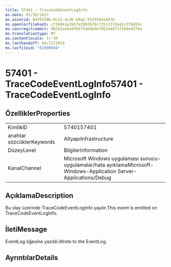 ```yaml
---
title: 57401 - TraceCodeEventLogInfo
ms.date: 03/30/2017
ms.assetid: 64f01506-0c11-4cdb-b9a2-552938da487b
ms.openlocfilehash: cf36041e1b5fe2002b7bc7351327dad1c37b655c
ms.sourcegitcommit: 9b552addadfb57fab0b9e7852ed4f1f1b8a42f8e
ms.translationtype: MT
ms.contentlocale: tr-TR
ms.lasthandoff: 04/23/2019
ms.locfileid: "61999584"
---
```

# <a name="57401---tracecodeeventloginfo"></a><span data-ttu-id="aca04-102">57401 - TraceCodeEventLogInfo</span><span class="sxs-lookup"><span data-stu-id="aca04-102">57401 - TraceCodeEventLogInfo</span></span>
## <a name="properties"></a><span data-ttu-id="aca04-103">Özellikler</span><span class="sxs-lookup"><span data-stu-id="aca04-103">Properties</span></span>  
  
|||  
|-|-|  
|<span data-ttu-id="aca04-104">Kimlik</span><span class="sxs-lookup"><span data-stu-id="aca04-104">ID</span></span>|<span data-ttu-id="aca04-105">57401</span><span class="sxs-lookup"><span data-stu-id="aca04-105">57401</span></span>|  
|<span data-ttu-id="aca04-106">anahtar sözcükler</span><span class="sxs-lookup"><span data-stu-id="aca04-106">Keywords</span></span>|<span data-ttu-id="aca04-107">Altyapı</span><span class="sxs-lookup"><span data-stu-id="aca04-107">Infrastructure</span></span>|  
|<span data-ttu-id="aca04-108">Düzey</span><span class="sxs-lookup"><span data-stu-id="aca04-108">Level</span></span>|<span data-ttu-id="aca04-109">Bilgiler</span><span class="sxs-lookup"><span data-stu-id="aca04-109">Information</span></span>|  
|<span data-ttu-id="aca04-110">Kanal</span><span class="sxs-lookup"><span data-stu-id="aca04-110">Channel</span></span>|<span data-ttu-id="aca04-111">Microsoft Windows uygulaması sunucu-uygulamalar/hata ayıklama</span><span class="sxs-lookup"><span data-stu-id="aca04-111">Microsoft-Windows-Application Server-Applications/Debug</span></span>|  
  
## <a name="description"></a><span data-ttu-id="aca04-112">Açıklama</span><span class="sxs-lookup"><span data-stu-id="aca04-112">Description</span></span>  
 <span data-ttu-id="aca04-113">Bu olay üzerinde TraceCodeEventLogInfo yayılır.</span><span class="sxs-lookup"><span data-stu-id="aca04-113">This event is emitted on TraceCodeEventLogInfo.</span></span>  
  
## <a name="message"></a><span data-ttu-id="aca04-114">İleti</span><span class="sxs-lookup"><span data-stu-id="aca04-114">Message</span></span>  
 <span data-ttu-id="aca04-115">EventLog öğesine yazıldı.</span><span class="sxs-lookup"><span data-stu-id="aca04-115">Wrote to the EventLog.</span></span>  
  
## <a name="details"></a><span data-ttu-id="aca04-116">Ayrıntılar</span><span class="sxs-lookup"><span data-stu-id="aca04-116">Details</span></span>
